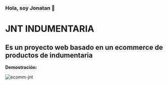 
### Hola, soy Jonatan 👋

# JNT INDUMENTARIA

## Es un proyecto web basado en un ecommerce de productos de indumentaria

**Demostración:**

![ecomm-jnt](https://user-images.githubusercontent.com/88946004/160306294-32bb11ad-d165-4542-bcff-257a031346a4.gif)
<!--
**JonatanPrudencio/JonatanPrudencio** is a ✨ _special_ ✨ repository because its `README.md` (this file) appears on your GitHub profile.

Here are some ideas to get you started:

- 🔭 I’m currently working on ...
- 🌱 I’m currently learning ...
- 👯 I’m looking to collaborate on ...
- 🤔 I’m looking for help with ...
- 💬 Ask me about ...
- 📫 How to reach me: ...
- 😄 Pronouns: ...
- ⚡ Fun fact: ...![ecomm-jnt](https://user-images.githubusercontent.com/88946004/160306255-41296369-3b57-474d-b959-e5655d57a64c.gif)

-->
